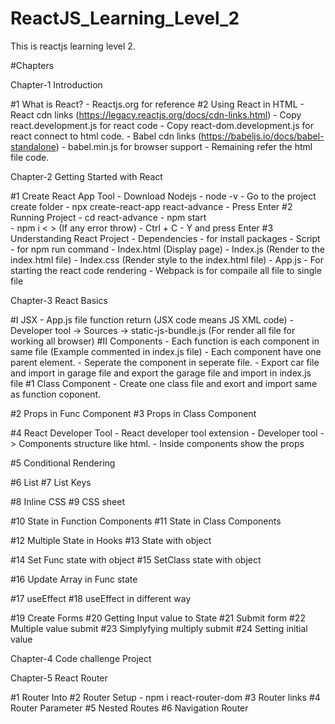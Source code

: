 # ReactJS_Learning_Level_2
This is reactjs learning level 2.



#Chapters

Chapter-1 Introduction

#1 What is React?
    - Reactjs.org for reference
#2 Using React in HTML
    - React cdn links (https://legacy.reactjs.org/docs/cdn-links.html)
    - Copy  react.development.js for react code 
    - Copy react-dom.development.js for react connect to html code.
    - Babel cdn links (https://babeljs.io/docs/babel-standalone)
    - babel.min.js for browser support
    - Remaining refer the html file code.




Chapter-2 Getting Started with React

#1 Create React App Tool
    - Download Nodejs
    - node -v
    - Go to the project create folder
    - npx create-react-app react-advance
    - Press Enter
#2 Running Project
    - cd react-advance
    - npm start   
    - npm i < <!-- package name --> >  (If any error throw)
    - Ctrl + C
    - Y and press Enter
#3 Understanding React Project
    - Dependencies - for install packages
    - Script - for npm run command
    - Index.html (Display page)
    - Index.js (Render to the index.html file)
    - Index.css (Render style to the index.html file)
    - App.js - For starting the react code rendering 
    - Webpack is for compaile all file to single file




Chapter-3 React Basics

#I JSX
    - App.js file function return (JSX code means JS XML code)
    - Developer tool -> Sources -> static-js-bundle.js (For render all file for working all browser)
#II Components
    - Each function is each component in same file (Example commented in index.js file)
    - Each component have one parent element.
    - Seperate the component in seperate file.
    - Export car file and import in garage file and export the garage file and import in index.js file
#1 Class Component
    - Create one class file and exort and import same as function coponent.

#2 Props in Func Component
#3 Props in Class Component

#4 React Developer Tool
    - React developer tool extension
    - Developer tool -> Components structure like html.
    - Inside components show the props

#5 Conditional Rendering

#6 List
#7 List Keys

#8 Inline CSS
#9 CSS sheet

#10 State in Function Components
#11 State in Class Components

#12 Multiple State in Hooks
#13 State with object

#14 Set Func state with object
#15 SetClass state with object

#16 Update Array in Func state

#17 useEffect
#18 useEffect in different way

#19 Create Forms
#20 Getting Input value to State
#21 Submit form
#22 Multiple value submit
#23 Simplyfying multiply submit
#24 Setting initial value 



Chapter-4 Code challenge Project



Chapter-5 React Router

#1 Router Into
#2 Router Setup
    - npm i react-router-dom
#3 Router links
#4 Router Parameter
#5 Nested Routes
#6 Navigation Router